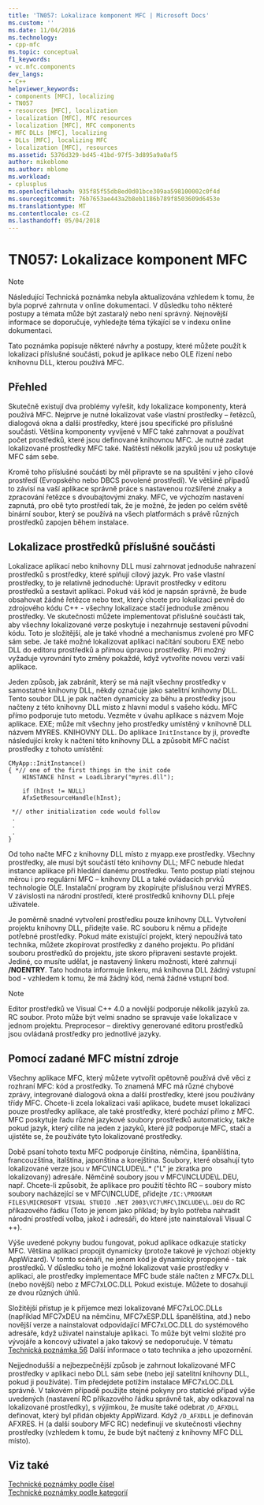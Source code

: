 ```yaml
---
title: 'TN057: Lokalizace komponent MFC | Microsoft Docs'
ms.custom: ''
ms.date: 11/04/2016
ms.technology:
- cpp-mfc
ms.topic: conceptual
f1_keywords:
- vc.mfc.components
dev_langs:
- C++
helpviewer_keywords:
- components [MFC], localizing
- TN057
- resources [MFC], localization
- localization [MFC], MFC resources
- localization [MFC], MFC components
- MFC DLLs [MFC], localizing
- DLLs [MFC], localizing MFC
- localization [MFC], resources
ms.assetid: 5376d329-bd45-41bd-97f5-3d895a9a0af5
author: mikeblome
ms.author: mblome
ms.workload:
- cplusplus
ms.openlocfilehash: 935f85f55db8ed0d01bce309aa598100002c0f4d
ms.sourcegitcommit: 76b7653ae443a2b8eb1186b789f8503609d6453e
ms.translationtype: MT
ms.contentlocale: cs-CZ
ms.lasthandoff: 05/04/2018
---
```

# <a name="tn057-localization-of-mfc-components"></a>TN057: Lokalizace komponent MFC
> [!NOTE]
>  Následující Technická poznámka nebyla aktualizována vzhledem k tomu, že byla poprvé zahrnuta v online dokumentaci. V důsledku toho některé postupy a témata může být zastaralý nebo není správný. Nejnovější informace se doporučuje, vyhledejte téma týkající se v indexu online dokumentaci.  
  
 Tato poznámka popisuje některé návrhy a postupy, které můžete použít k lokalizaci příslušné součásti, pokud je aplikace nebo OLE řízení nebo knihovnu DLL, kterou používá MFC.  
  
## <a name="overview"></a>Přehled  
 Skutečně existují dva problémy vyřešit, kdy lokalizace komponenty, která používá MFC. Nejprve je nutné lokalizovat vaše vlastní prostředky – řetězců, dialogová okna a další prostředky, které jsou specifické pro příslušné součásti. Většina komponenty vyvíjené v MFC také zahrnovat a používat počet prostředků, které jsou definované knihovnou MFC. Je nutné zadat lokalizované prostředky MFC také. Naštěstí několik jazyků jsou už poskytuje MFC sám sebe.  
  
 Kromě toho příslušné součásti by měl připravte se na spuštění v jeho cílové prostředí (Evropského nebo DBCS povolené prostředí). Ve většině případů to závisí na vaší aplikace správně práce s nastavenou rozšířené znaky a zpracování řetězce s dvoubajtovými znaky. MFC, ve výchozím nastavení zapnutá, pro obě tyto prostředí tak, že je možné, že jeden po celém světě binární soubor, který se používá na všech platformách s právě různých prostředků zapojen během instalace.  
  
## <a name="localizing-your-components-resources"></a>Lokalizace prostředků příslušné součásti  
 Lokalizace aplikací nebo knihovny DLL musí zahrnovat jednoduše nahrazení prostředků s prostředky, které splňují cílový jazyk. Pro vaše vlastní prostředky, to je relativně jednoduché: Upravit prostředky v editoru prostředků a sestavit aplikaci. Pokud váš kód je napsán správně, že bude obsahovat žádné řetězce nebo text, který chcete pro lokalizaci pevně do zdrojového kódu C++ - všechny lokalizace stačí jednoduše změnou prostředky. Ve skutečnosti můžete implementovat příslušné součásti tak, aby všechny lokalizované verze poskytuje i nezahrnuje sestavení původní kódu. Toto je složitější, ale je také vhodné a mechanismus zvolené pro MFC sám sebe. Je také možné lokalizovat aplikaci načítání souboru EXE nebo DLL do editoru prostředků a přímou úpravou prostředky. Při možný vyžaduje vyrovnání tyto změny pokaždé, když vytvoříte novou verzi vaší aplikace.  
  
 Jeden způsob, jak zabránit, který se má najít všechny prostředky v samostatné knihovny DLL, někdy označuje jako satelitní knihovny DLL. Tento soubor DLL je pak načten dynamicky za běhu a prostředky jsou načteny z této knihovny DLL místo z hlavní modul s vašeho kódu. MFC přímo podporuje tuto metodu. Vezměte v úvahu aplikace s názvem Moje aplikace. EXE; může mít všechny jeho prostředky umístěný v knihovně DLL názvem MYRES. KNIHOVNY DLL. Do aplikace `InitInstance` by ji, proveďte následující kroky k načtení této knihovny DLL a způsobit MFC načíst prostředky z tohoto umístění:  
  
```  
CMyApp::InitInstance()  
{ *// one of the first things in the init code  
    HINSTANCE hInst = LoadLibrary("myres.dll");

    if (hInst != NULL)  
    AfxSetResourceHandle(hInst);

 *// other initialization code would follow  
 .  
 .  
 .  
}  
```  
  
 Od toho načte MFC z knihovny DLL místo z myapp.exe prostředky. Všechny prostředky, ale musí být součástí této knihovny DLL; MFC nebude hledat instance aplikace při hledání danému prostředku. Tento postup platí stejnou měrou i pro regulární MFC – knihovny DLL a také ovládacích prvků technologie OLE. Instalační program by zkopírujte příslušnou verzi MYRES. V závislosti na národní prostředí, které prostředků knihovny DLL přeje uživatele.  
  
 Je poměrně snadné vytvoření prostředku pouze knihovny DLL. Vytvoření projektu knihovny DLL, přidejte vaše. RC souboru k němu a přidejte potřebné prostředky. Pokud máte existující projekt, který nepoužívá tato technika, můžete zkopírovat prostředky z daného projektu. Po přidání souboru prostředků do projektu, jste skoro připraveni sestavte projekt. Jediné, co musíte udělat, je nastavený linkeru možnosti, které zahrnují **/NOENTRY**. Tato hodnota informuje linkeru, má knihovna DLL žádný vstupní bod - vzhledem k tomu, že má žádný kód, nemá žádné vstupní bod.  
  
> [!NOTE]
>  Editor prostředků ve Visual C++ 4.0 a novější podporuje několik jazyků za. RC soubor. Proto může být velmi snadno se spravuje vaše lokalizace v jednom projektu. Preprocesor – direktivy generované editoru prostředků jsou ovládaná prostředky pro jednotlivé jazyky.  
  
## <a name="using-the-provided-mfc-localized-resources"></a>Pomocí zadané MFC místní zdroje  
 Všechny aplikace MFC, který můžete vytvořit opětovně používá dvě věci z rozhraní MFC: kód a prostředky. To znamená MFC má různé chybové zprávy, integrované dialogová okna a další prostředky, které jsou používány třídy MFC. Chcete-li zcela lokalizaci vaší aplikace, budete muset lokalizaci pouze prostředky aplikace, ale také prostředky, které pochází přímo z MFC. MFC poskytuje řadu různé jazykové soubory prostředků automaticky, takže pokud jazyk, který cílíte na jeden z jazyků, které již podporuje MFC, stačí a ujistěte se, že používáte tyto lokalizované prostředky.  
  
 Době psaní tohoto textu MFC podporuje čínština, němčina, španělština, francouzština, italština, japonština a korejština. Soubory, které obsahují tyto lokalizované verze jsou v MFC\INCLUDE\L.* ("L" je zkratka pro lokalizovaný) adresáře. Němčině soubory jsou v MFC\INCLUDE\L.DEU, např. Chcete-li způsobit, že aplikace pro použití těchto RC – soubory místo soubory nacházející se v MFC\INCLUDE, přidejte `/IC:\PROGRAM FILES\MICROSOFT VISUAL STUDIO .NET 2003\VC7\MFC\INCLUDE\L.DEU` do RC příkazového řádku (Toto je jenom jako příklad; by bylo potřeba nahradit národní prostředí volba, jakož i adresáři, do které jste nainstalovali Visual C ++).  
  
 Výše uvedené pokyny budou fungovat, pokud aplikace odkazuje staticky MFC. Většina aplikací propojit dynamicky (protože takové je výchozí objekty AppWizard). V tomto scénáři, ne jenom kód je dynamicky propojené - tak prostředků. V důsledku toho je možné lokalizovat vaše prostředky v aplikaci, ale prostředky implementace MFC bude stále načten z MFC7x.DLL (nebo novější) nebo z MFC7xLOC.DLL Pokud existuje. Můžete to dosahují ze dvou různých úhlů.  
  
 Složitější přístup je k příjemce mezi lokalizované MFC7xLOC.DLLs (například MFC7xDEU na němčinu, MFC7xESP.DLL španělština, atd.) nebo novější verze a nainstalovat odpovídající MFC7xLOC.DLL do systémového adresáře, když uživatel nainstaluje aplikaci. To může být velmi složité pro vývojáře a koncový uživatel a jako takový se nedoporučuje. V tématu [Technická poznámka 56](../mfc/tn056-installation-of-localized-mfc-components.md) Další informace o tato technika a jeho upozornění.  
  
 Nejjednodušší a nejbezpečnější způsob je zahrnout lokalizované MFC prostředky v aplikaci nebo DLL sám sebe (nebo její satelitní knihovny DLL, pokud ji používáte). Tím předejdete potížím instalace MFC7xLOC.DLL správně. V takovém případě použijte stejné pokyny pro statické případ výše uvedených (nastavení RC příkazového řádku správně tak, aby odkazoval na lokalizované prostředky), s výjimkou, že musíte také odebrat `/D_AFXDLL` definovat, který byl přidán objekty AppWizard. Když `/D_AFXDLL` je definován AFXRES. H (a další soubory MFC RC) nedefinují ve skutečnosti všechny prostředky (vzhledem k tomu, že bude být načtený z knihovny MFC DLL místo).  
  
## <a name="see-also"></a>Viz také  
 [Technické poznámky podle čísel](../mfc/technical-notes-by-number.md)   
 [Technické poznámky podle kategorií](../mfc/technical-notes-by-category.md)

